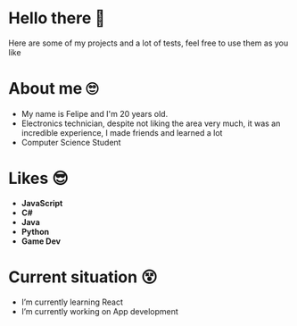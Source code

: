 # Hello there 👋
Here are some of my projects and a lot of tests, feel free to use them as you like

# About me 🙄
- My name is Felipe and I'm 20 years old.
- Electronics technician, despite not liking the area very much, it was an incredible experience, I made friends and learned a lot
- Computer Science Student

# Likes 😎
- **JavaScript**
- **C#**
- **Java**
- **Python**
- **Game Dev**

# Current situation 😵
- I’m currently learning React
- I’m currently working on App development

